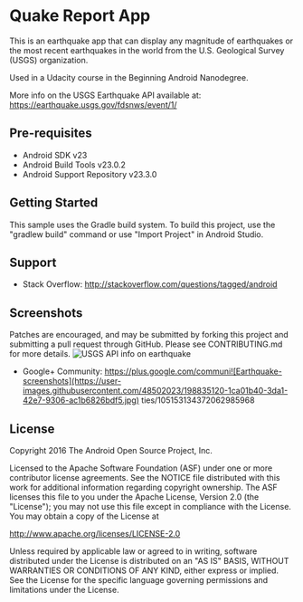 Quake Report App
===================================

This is an earthquake app that can display any magnitude of earthquakes or the most recent earthquakes in the world
from the U.S. Geological Survey (USGS) organization.

Used in a Udacity course in the Beginning Android Nanodegree.

More info on the USGS Earthquake API available at:
https://earthquake.usgs.gov/fdsnws/event/1/

Pre-requisites
--------------

- Android SDK v23
- Android Build Tools v23.0.2
- Android Support Repository v23.3.0

Getting Started
---------------

This sample uses the Gradle build system. To build this project, use the
"gradlew build" command or use "Import Project" in Android Studio.

Support
-------
- Stack Overflow: http://stackoverflow.com/questions/tagged/android

Screenshots
------------
Patches are encouraged, and may be submitted by forking this project and
submitting a pull request through GitHub. Please see CONTRIBUTING.md for more details.
![USGS API info on earthquake](https://user-images.githubusercontent.com/48502023/198835143-1b990db1-2f07-4ec6-8a59-24a190084514.jpeg)

- Google+ Community: https://plus.google.com/communi![Earthquake-screenshots](https://user-images.githubusercontent.com/48502023/198835120-1ca01b40-3da1-42e7-9306-ac1b6826bdf5.jpg)
ties/105153134372062985968

License
-------

Copyright 2016 The Android Open Source Project, Inc.

Licensed to the Apache Software Foundation (ASF) under one or more contributor
license agreements.  See the NOTICE file distributed with this work for
additional information regarding copyright ownership.  The ASF licenses this
file to you under the Apache License, Version 2.0 (the "License"); you may not
use this file except in compliance with the License.  You may obtain a copy of
the License at

http://www.apache.org/licenses/LICENSE-2.0

Unless required by applicable law or agreed to in writing, software
distributed under the License is distributed on an "AS IS" BASIS, WITHOUT
WARRANTIES OR CONDITIONS OF ANY KIND, either express or implied.  See the
License for the specific language governing permissions and limitations under
the License.
